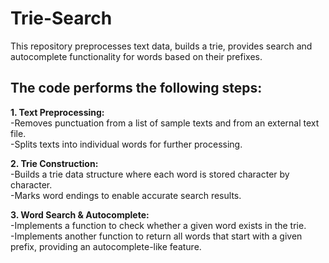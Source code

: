 # Trie-Search
This repository preprocesses text data, builds a trie, provides search and autocomplete functionality for words based on their prefixes.

## The code performs the following steps:

**1. Text Preprocessing:**  
-Removes punctuation from a list of sample texts and from an external text file.  
-Splits texts into individual words for further processing.

**2. Trie Construction:**  
-Builds a trie data structure where each word is stored character by character.  
-Marks word endings to enable accurate search results.

**3. Word Search & Autocomplete:**  
-Implements a function to check whether a given word exists in the trie.  
-Implements another function to return all words that start with a given prefix, providing an autocomplete-like feature.
